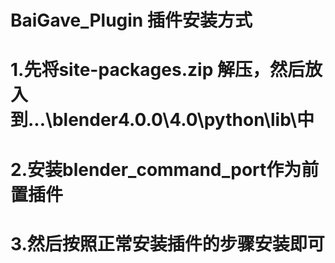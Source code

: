 # BaiGave_Plugin 插件安装方式
# 1.先将site-packages.zip 解压，然后放入到...\blender4.0.0\4.0\python\lib\中
# 2.安装blender_command_port作为前置插件
# 3.然后按照正常安装插件的步骤安装即可